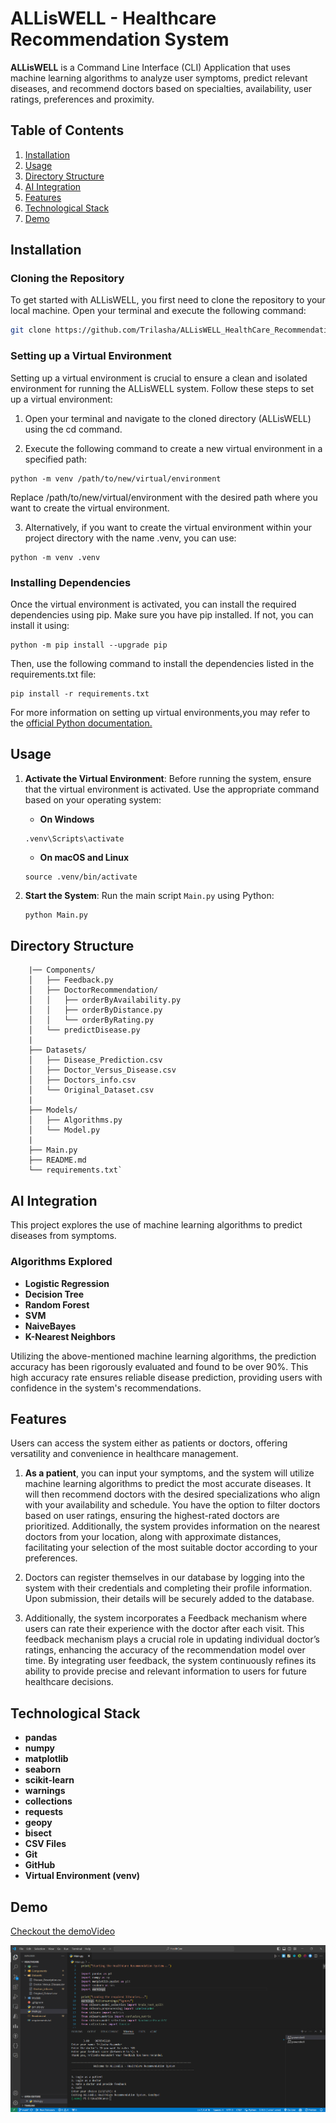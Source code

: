 # ALLisWELL - Healthcare Recommendation System

**ALLisWELL** is a Command Line Interface (CLI) Application that uses machine learning algorithms to analyze user symptoms, predict relevant diseases, and recommend doctors based on specialties, availability, user ratings, preferences and proximity.

## Table of Contents
1. [Installation](#installation)
2. [Usage](#usage)
3. [Directory Structure](#directory-structure)
4. [AI Integration](#ai-integration)
5. [Features](#features)
7. [Technological Stack](#technological-stack)
8. [Demo](#demo)

## Installation

### Cloning the Repository

To get started with ALLisWELL, you first need to clone the repository to your local machine. Open your terminal and execute the following command:

```bash
git clone https://github.com/Trilasha/ALLisWELL_HealthCare_Recommendation_System.git
```

### Setting up a Virtual Environment
Setting up a virtual environment is crucial to ensure a clean and isolated environment for running the ALLisWELL system. Follow these steps to set up a virtual environment:

1. Open your terminal and navigate to the cloned directory (ALLisWELL) using the cd command.

2. Execute the following command to create a new virtual environment in a specified path:
```
python -m venv /path/to/new/virtual/environment
```
Replace /path/to/new/virtual/environment with the desired path where you want to create the virtual environment.

3. Alternatively, if you want to create the virtual environment within your project directory with the name .venv, you can use:
```
python -m venv .venv
```


### Installing Dependencies
Once the virtual environment is activated, you can install the required dependencies using pip. Make sure you have pip installed. If not, you can install it using:
```
python -m pip install --upgrade pip
```
Then, use the following command to install the dependencies listed in the requirements.txt file:

```
pip install -r requirements.txt
```
For more information on setting up virtual environments,you may refer to the [official Python documentation.](https://docs.python.org/3/library/venv.html)

## Usage
1. **Activate the Virtual Environment**: Before running the system, ensure that the virtual environment is activated. Use the appropriate command based on your operating system:

    - **On Windows**
    ```
    .venv\Scripts\activate
    ```
    - **On macOS and Linux**
    ```
    source .venv/bin/activate
    ```
2. **Start the System**: Run the main script `Main.py` using Python:

   ```bash
   python Main.py
   ```
## Directory Structure
```
    |── Components/
    │   ├── Feedback.py
    │   ├── DoctorRecommendation/
    │   │   ├── orderByAvailability.py
    │   │   ├── orderByDistance.py
    │   │   └── orderByRating.py
    │   └── predictDisease.py
    |
    ├── Datasets/
    │   ├── Disease_Prediction.csv
    │   ├── Doctor_Versus_Disease.csv
    │   ├── Doctors_info.csv
    │   └── Original_Dataset.csv
    |
    ├── Models/
    │   ├── Algorithms.py
    │   └── Model.py
    |
    ├── Main.py
    ├── README.md
    └── requirements.txt`

```

## AI Integration 

This project explores the use of machine learning algorithms to predict diseases from symptoms.

### Algorithms Explored
- **Logistic Regression**
- **Decision Tree**
- **Random Forest**
- **SVM**
- **NaiveBayes**
- **K-Nearest Neighbors**

Utilizing the above-mentioned machine learning algorithms, the prediction accuracy has been rigorously evaluated and found to be over 90%. This high accuracy rate ensures reliable disease prediction, providing users with confidence in the system's recommendations. 

## Features
Users can access the system either as patients or doctors, offering versatility and convenience in healthcare management.

1.  **As a patient**, you can input your symptoms, and the system will utilize machine learning algorithms to predict the most accurate diseases. It will then recommend doctors with the desired specializations who align with your availability and schedule. You have the option to filter doctors based on user ratings, ensuring the highest-rated doctors are prioritized. Additionally, the system provides information on the nearest doctors from your location, along with approximate distances, facilitating your selection of the most suitable doctor according to your preferences.

2. Doctors can register themselves in our database by logging into the system with their credentials and completing their profile information. Upon submission, their details will be securely added to the database.

3. Additionally, the system incorporates a Feedback mechanism where users can rate their experience with the doctor after each visit. This feedback mechanism plays a crucial role in updating individual doctor’s ratings, enhancing the accuracy of the recommendation model over time. By integrating user feedback, the system continuously refines its ability to provide precise and relevant information to users for future healthcare decisions.



## Technological Stack 
- **pandas**
- **numpy**
- **matplotlib**
- **seaborn**
- **scikit-learn**
- **warnings**
- **collections**
- **requests**
- **geopy**
- **bisect**
- **CSV Files**
- **Git**
- **GitHub**
- **Virtual Environment (venv)**


## Demo

[Checkout the demoVideo](https://drive.google.com/file/d/1q4Ooa8yhuDFhIS89ZhcIgBGzHBO_hjp9/view?usp=sharing)


![alt text](image.png)